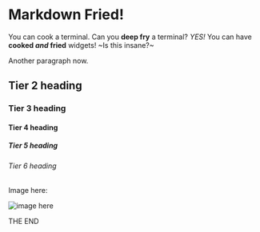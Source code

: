 # Markdown Fried!

You can cook a terminal. Can you **deep fry** a terminal?
_YES!_ You can have **cooked _and_ fried** widgets!
~Is this insane?~

Another paragraph now.

## Tier 2 heading

### Tier 3 heading

#### Tier 4 heading

##### Tier 5 heading

###### Tier 6 heading

Image here:

![image here](./assets/Ada.png)

THE END
